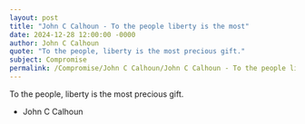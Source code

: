 ```yaml
---
layout: post
title: "John C Calhoun - To the people liberty is the most"
date: 2024-12-28 12:00:00 -0000
author: John C Calhoun
quote: "To the people, liberty is the most precious gift."
subject: Compromise
permalink: /Compromise/John C Calhoun/John C Calhoun - To the people liberty is the most
---
```


To the people, liberty is the most precious gift.

- John C Calhoun
